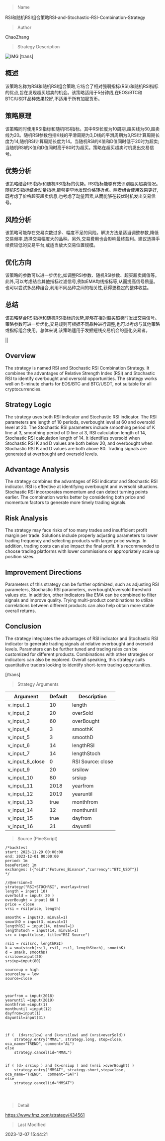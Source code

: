
> Name

RSI和随机RSI组合策略RSI-and-Stochastic-RSI-Combination-Strategy

> Author

ChaoZhang

> Strategy Description

![IMG](https://www.fmz.com/upload/asset/d01229e7dc4b238896.png)
[trans]

## 概述

该策略名称为RSI和随机RSI组合策略,它结合了相对强弱指标(RSI)和随机RSI指标的优点,旨在发现超买超卖的机会。该策略适用于5分钟线,在EOS/BTC和BTC/USDT品种效果较好,不适用于所有加密货币。

## 策略原理

该策略同时使用RSI指标和随机RSI指标。其中RSI长度为10周期,超买线为60,超卖线为20。随机RSI参数包括K线的平滑周期为3,D线的平滑周期为3,RSI计算周期长度为14,随机RSI计算周期长度为14。当随机RSI的K值和D值同时低于20时为超卖;当随机RSI的K值和D值同时高于80时为超买。策略在超买超卖时机发出交易信号。

## 优势分析

该策略结合RSI指标和随机RSI指标的优势。RSI指标能够有效识别超买超卖情况。随机RSI指标结合动量指标,能够更早地发现价格转折点。两者组合使用效果更好,既考虑了价格超买超卖信息,也考虑了动量因素,从而能够在较优时机发出交易信号。

## 风险分析 

该策略可能存在交易次数过多、幅度不足的风险。解决方法是适当调整参数,降低交易频率,选择交易幅度大的品种。另外,交易费用也会影响最终盈利。建议选择手续费较低的交易平台,或适当放大交易位置规模。

## 优化方向

该策略的参数可以进一步优化,如调整RSI参数、随机RSI参数、超买超卖阈值等。此外,可以考虑结合其他指标过滤信号,例如EMA均线指标等,从而提高信号质量。也可以尝试多品种组合,利用不同品种之间的相关性,获得更稳定的整体收益。

## 总结

该策略整合RSI指标和随机RSI指标的优势,能够在相对超买超卖时发出交易信号。策略参数可进一步优化,交易规则可根据不同品种进行调整,也可以考虑与其他策略或指标组合使用。总体来说,该策略适用于发掘短线交易机会的量化交易者。

||


## Overview

The strategy is named RSI and Stochastic RSI Combination Strategy. It combines the advantages of Relative Strength Index (RSI) and Stochastic RSI to identify overbought and oversold opportunities. The strategy works well on 5-minute charts for EOS/BTC and BTC/USDT, not suitable for all cryptocurrencies.

## Strategy Logic

The strategy uses both RSI indicator and Stochastic RSI indicator. The RSI parameters are length of 10 periods, overbought level at 60 and oversold level at 20. The Stochastic RSI parameters include smoothing period of K line at 3, smoothing period of D line at 3, RSI calculation length of 14, Stochastic RSI calculation length of 14. It identifies oversold when Stochastic RSI K and D values are both below 20, and overbought when Stochastic RSI K and D values are both above 80. Trading signals are generated at overbought and oversold levels.

## Advantage Analysis

The strategy combines the advantages of RSI indicator and Stochastic RSI indicator. RSI is effective at identifying overbought and oversold situations. Stochastic RSI incorporates momentum and can detect turning points earlier. The combination works better by considering both price and momentum factors to generate more timely trading signals.

## Risk Analysis

The strategy may face risks of too many trades and insufficient profit margin per trade. Solutions include properly adjusting parameters to lower trading frequency and selecting products with larger price swings. In addition, trading costs can also impact the final profit. It's recommended to choose trading platforms with lower commissions or appropriately scale up position sizes.

## Improvement Directions 

Parameters of this strategy can be further optimized, such as adjusting RSI parameters, Stochastic RSI parameters, overbought/oversold threshold values etc. In addition, other indicators like EMA can be combined to filter signals and improve quality. Trying multi-product combinations to utilize correlations between different products can also help obtain more stable overall returns.

## Conclusion

The strategy integrates the advantages of RSI indicator and Stochastic RSI indicator to generate trading signals at relative overbought and oversold levels. Parameters can be further tuned and trading rules can be customized for different products. Combinations with other strategies or indicators can also be explored. Overall speaking, this strategy suits quantitative traders looking to identify short-term trading opportunities.

[/trans]

> Strategy Arguments



|Argument|Default|Description|
|----|----|----|
|v_input_1|10|length|
|v_input_2|20|overSold|
|v_input_3|60|overBought|
|v_input_4|3|smoothK|
|v_input_5|3|smoothD|
|v_input_6|14|lengthRSI|
|v_input_7|14|lengthStoch|
|v_input_8_close|0|RSI Source: close|high|low|open|hl2|hlc3|hlcc4|ohlc4|
|v_input_9|20|srsilow|
|v_input_10|80|srsiup|
|v_input_11|2018|yearfrom|
|v_input_12|2019|yearuntil|
|v_input_13|true|monthfrom|
|v_input_14|12|monthuntil|
|v_input_15|true|dayfrom|
|v_input_16|31|dayuntil|


> Source (PineScript)

``` pinescript
/*backtest
start: 2023-11-29 00:00:00
end: 2023-12-01 00:00:00
period: 1m
basePeriod: 1m
exchanges: [{"eid":"Futures_Binance","currency":"BTC_USDT"}]
*/

//@version=3
strategy("RSI+STOCHRSI", overlay=true)
length = input( 10)
overSold = input( 20 )
overBought = input( 60 )
price = close
vrsi = rsi(price, length)

smoothK = input(3, minval=1)
smoothD = input(3, minval=1)
lengthRSI = input(14, minval=1)
lengthStoch = input(14, minval=1)
src = input(close, title="RSI Source")

rsi1 = rsi(src, lengthRSI)
k = sma(stoch(rsi1, rsi1, rsi1, lengthStoch), smoothK)
d = sma(k, smoothD)
srsilow=input(20)
srsiup=input(80)

sourceup = high
sourcelow = low
source=close



yearfrom = input(2018)
yearuntil =input(2019)
monthfrom =input(1)
monthuntil =input(12)
dayfrom=input(1)
dayuntil=input(31)



if (  (d<srsilow) and (k<srsilow) and (vrsi<overSold)) 
    strategy.entry("MMAL", strategy.long, stop=close, oca_name="TREND", comment="AL")
else
    strategy.cancel(id="MMAL")


if ( (d> srsiup ) and (k>srsiup ) and (vrsi >overBought) )
    strategy.entry("MMSAT", strategy.short,stop=close, oca_name="TREND",  comment="SAT")
else
    strategy.cancel(id="MMSAT")
    
    
    
```

> Detail

https://www.fmz.com/strategy/434561

> Last Modified

2023-12-07 15:44:21
